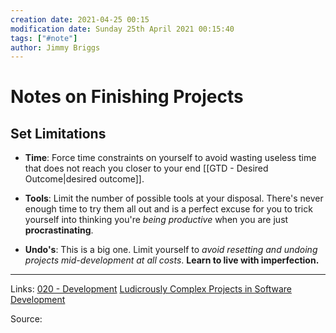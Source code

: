 ```yaml
---
creation date: 2021-04-25 00:15
modification date: Sunday 25th April 2021 00:15:40
tags: ["#note"]
author: Jimmy Briggs
---
```


# Notes on Finishing Projects

## **Set Limitations**

- **Time**: Force time constraints on yourself to avoid wasting useless time that does not reach you closer to your end [[GTD - Desired Outcome|desired outcome]].

- **Tools**: Limit the number of possible tools at your disposal. There's never enough time to try them all out and is a perfect excuse for you to trick yourself into thinking you're *being productive* when you are just **procrastinating**.

- **Undo's**: This is a big one. Limit yourself to *avoid resetting and undoing projects mid-development at all costs*. **Learn to live with imperfection.**




***
Links:  [020 - Development](../1-Maps-of-Content/020%20-%20Development.md) [Ludicrously Complex Projects in Software Development](Ludicrously%20Complex%20Projects%20in%20Software%20Development.md)

Source:

